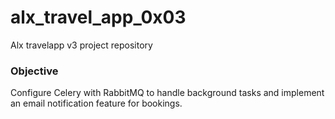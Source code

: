 # alx_travel_app_0x03
Alx travelapp v3 project repository 

### Objective
Configure Celery with RabbitMQ to handle background tasks and implement an email notification feature for bookings.
